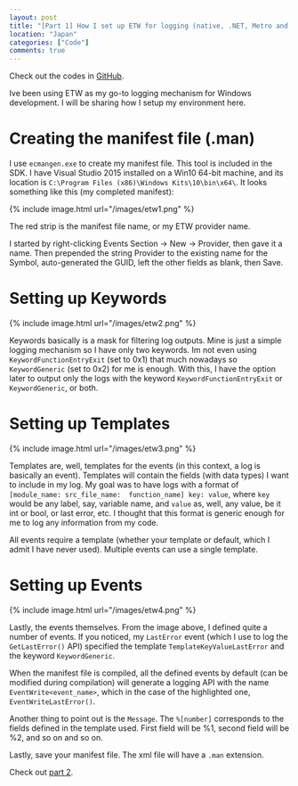 ```yaml
---
layout: post
title: "[Part 1] How I set up ETW for logging (native, .NET, Metro and UApp)"
location: "Japan"
categories: ["Code"]
comments: true
---
```


Check out the codes in [GitHub](https://github.com/idrilsilverfoot/win32-etw-manifest).

Ive been using ETW as my go-to logging mechanism for Windows development. I will be sharing how I setup my environment here.

# Creating the manifest file (.man)

I use `ecmangen.exe` to create my manifest file. This tool is included in the SDK. I have Visual Studio 2015 installed on a Win10 64-bit machine, and its location is `C:\Program Files (x86)\Windows Kits\10\bin\x64\`. It looks something like this (my completed manifest):

{% include image.html url="/images/etw1.png" %}

The red strip is the manifest file name, or my ETW provider name.

I started by right-clicking Events Section -> New -> Provider, then gave it a name. Then prepended the string Provider to the existing name for the Symbol, auto-generated the GUID, left the other fields as blank, then Save.

# Setting up Keywords

{% include image.html url="/images/etw2.png" %}

Keywords basically is a mask for filtering log outputs. Mine is just a simple logging mechanism so I have only two keywords. Im not even using `KeywordFunctionEntryExit` (set to 0x1) that much nowadays so `KeywordGeneric` (set to 0x2) for me is enough. With this, I have the option later to output only the logs with the keyword `KeywordFunctionEntryExit` or `KeywordGeneric`, or both.

# Setting up Templates

{% include image.html url="/images/etw3.png" %}

Templates are, well, templates for the events (in this context, a log is basically an event). Templates will contain the fields (with data types) I want to include in my log. My goal was to have logs with a format of `[module_name: src_file_name:  function_name] key: value`, where `key` would be any label, say, variable name, and `value` as, well, any value, be it int or bool, or last error, etc. I thought that this format is generic enough for me to log any information from my code.

All events require a template (whether your template or default, which I admit I have never used). Multiple events can use a single template.

# Setting up Events

{% include image.html url="/images/etw4.png" %}

Lastly, the events themselves. From the image above, I defined quite a number of events. If you noticed, my `LastError` event (which I use to log the `GetLastError()` API) specified the template `TemplateKeyValueLastError` and the keyword `KeywordGeneric`.

When the manifest file is compiled, all the defined events by default (can be modified during compilation) will generate a logging API with the name `EventWrite<event_name>`, which in the case of the highlighted one, `EventWriteLastError()`.

Another thing to point out is the `Message`. The `%[number]` corresponds to the fields defined in the template used. First field will be %1, second field will be %2, and so on and so on.

Lastly, save your manifest file. The xml file will have a `.man` extension.

Check out [part 2](http://blog.hawkhai.com/blog/2016/03/02/etw-part2).
